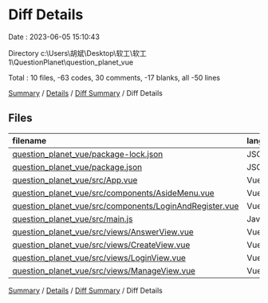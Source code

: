 # Diff Details

Date : 2023-06-05 15:10:43

Directory c:\\Users\\胡斌\\Desktop\\软工\\软工1\\QuestionPlanet\\question_planet_vue

Total : 10 files,  -63 codes, 30 comments, -17 blanks, all -50 lines

[Summary](results.md) / [Details](details.md) / [Diff Summary](diff.md) / Diff Details

## Files
| filename | language | code | comment | blank | total |
| :--- | :--- | ---: | ---: | ---: | ---: |
| [question_planet_vue/package-lock.json](/question_planet_vue/package-lock.json) | JSON | 29 | 0 | 0 | 29 |
| [question_planet_vue/package.json](/question_planet_vue/package.json) | JSON | 1 | 0 | 0 | 1 |
| [question_planet_vue/src/App.vue](/question_planet_vue/src/App.vue) | Vue | -5 | 0 | -1 | -6 |
| [question_planet_vue/src/components/AsideMenu.vue](/question_planet_vue/src/components/AsideMenu.vue) | Vue | 0 | 0 | -1 | -1 |
| [question_planet_vue/src/components/LoginAndRegister.vue](/question_planet_vue/src/components/LoginAndRegister.vue) | Vue | 3 | 0 | 2 | 5 |
| [question_planet_vue/src/main.js](/question_planet_vue/src/main.js) | JavaScript | 0 | 0 | 1 | 1 |
| [question_planet_vue/src/views/AnswerView.vue](/question_planet_vue/src/views/AnswerView.vue) | Vue | -97 | -16 | -26 | -139 |
| [question_planet_vue/src/views/CreateView.vue](/question_planet_vue/src/views/CreateView.vue) | Vue | 31 | 1 | 0 | 32 |
| [question_planet_vue/src/views/LoginView.vue](/question_planet_vue/src/views/LoginView.vue) | Vue | -47 | 47 | 0 | 0 |
| [question_planet_vue/src/views/ManageView.vue](/question_planet_vue/src/views/ManageView.vue) | Vue | 22 | -2 | 8 | 28 |

[Summary](results.md) / [Details](details.md) / [Diff Summary](diff.md) / Diff Details